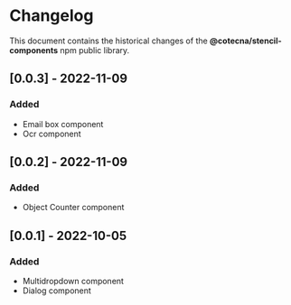 # Changelog
This document contains the historical changes of the **@cotecna/stencil-components** npm public library.
## [0.0.3] - 2022-11-09
### Added
- Email box component
- Ocr component

## [0.0.2] - 2022-11-09
### Added
- Object Counter component

## [0.0.1] - 2022-10-05
### Added
- Multidropdown component
- Dialog component